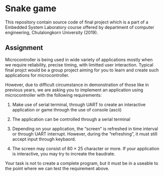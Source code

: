 # Snake game
This repository contain source code of final project which is a part of a Embedded System Laboratory course offered by department of computer engineering, Chulalongkorn University (2019).

## Assignment

  Microcontroller is being used in wide variety of applications mostly when we require reliability, precise timing,
with limitted user interaction. Typical final projct would be a group project aiming for you to learn and
create such applications for microcontroller.

  However, due to difficult circumstance in demonstration of those like in previous years, we are asking
you to implement an application using microcontroller with the following requirements:

1. Make use of serial terminal, through UART to create an interactive application or game through the
use of console (ascii)

2. The application can be controlled through a serial terminal

3. Depending on your application, the “screen” is refreshed in time interval or through UART interrupt.
However, during the “refreshing”, it must still accept input through keybaord.

4. The screen may consist of 80 × 25 character or more. If your application is interactive, you may try to
increate the baudrate.

Your task is not to create a complete program, but it must be in a useable to the point where we can
test the requirement above.

